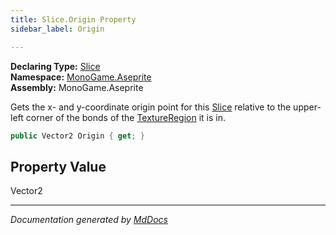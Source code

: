 ```yaml
---
title: Slice.Origin Property
sidebar_label: Origin

---
```


**Declaring Type:** [Slice](../)  
**Namespace:** [MonoGame.Aseprite](../../)  
**Assembly:** MonoGame.Aseprite

Gets the x\- and y\-coordinate origin point for this [Slice](../) relative to the upper\-left corner of the bonds of the [TextureRegion](../../TextureRegion/) it is in.

```csharp
public Vector2 Origin { get; }
```

## Property Value

Vector2

___

*Documentation generated by [MdDocs](https://github.com/ap0llo/mddocs)*
